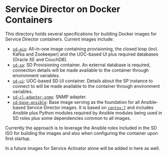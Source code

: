 # Service Director on Docker Containers

This directory holds several specifications for building Docker images for Service Director containers. Current images include:

- [`sd-aio`](sd-aio): All-in-one image containing provisioning, the closed loop (incl. Kafka and Zookeeper) and the UOC-based UI plus required databases (Oracle XE and CouchDB).
- [`sd-sp`](sd-sp): SD Provisioning container. An external database is required, connection details will be made available to the container through environment variables.
- [`sd-ui`](sd-ui): UOC-based SD UI container. Details about the SP instance to connect to will be made available to the container through environment variables.
- [`sd-cl-adapter-snmp`](sd-cl-adapter-snmp): SNMP adapter.
- [`sd-base-ansible`](sd-base-ansible): Base image serving as the foundation for all Ansible-based Service Director images. It is based on [`centos:7`](https://hub.docker.com/_/centos/) and includes Ansible plus Python modules required by Ansible modules being used in SD roles plus some dependencies common to all images.

Currently the approach is to leverage the Ansible roles included in the SD ISO for building the images and also when configuring the container upon first startup.

In a future images for Service Activator alone will be added in here as well.
